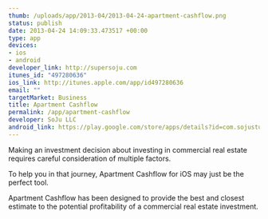 ```yaml
--- 
thumb: /uploads/app/2013-04/2013-04-24-apartment-cashflow.png
status: publish
date: 2013-04-24 14:09:33.473517 +00:00
type: app
devices: 
- ios
- android
developer_link: http://supersoju.com
itunes_id: "497280636"
ios_link: http://itunes.apple.com/app/id497280636
email: ""
targetMarket: Business
title: Apartment Cashflow
permalink: /app/apartment-cashflow
developer: SoJu LLC
android_link: https://play.google.com/store/apps/details?id=com.sojustudios.cashflow
---
```


Making an investment decision about investing in commercial real estate requires careful consideration of multiple factors.

To help you in that journey, Apartment Cashflow for iOS may just be the perfect tool.

Apartment Cashflow has been designed to provide the best and closest estimate to the potential profitability of a commercial real estate investment.
